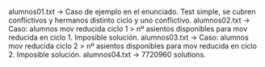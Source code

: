 alumnos01.txt -> Caso de ejemplo en el enunciado. Test simple, se cubren conflictivos y hermanos distinto ciclo y uno conflictivo.
alumnos02.txt -> Caso: alumnos mov reducida ciclo 1 > nº asientos disponibles para mov reducida en ciclo 1. Imposible solución.
alumnos03.txt -> Caso: alumnos mov reducida ciclo 2 > nº asientos disponibles para mov reducida en ciclo 2. Imposible solución.
alumnos04.txt -> 7720960 solutions.
